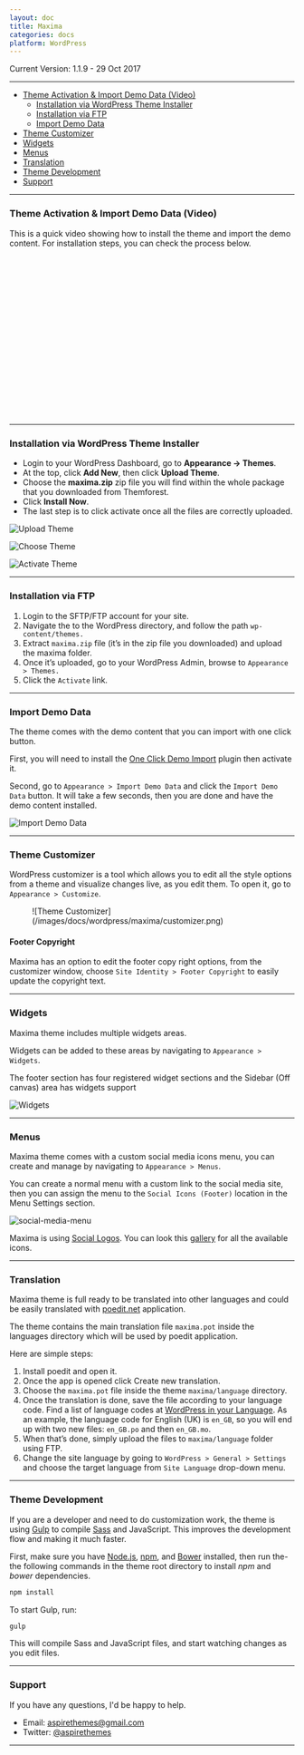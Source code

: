 ```yaml
---
layout: doc
title: Maxima
categories: docs
platform: WordPress
---
```


Current Version: 1.1.9 - 29 Oct 2017

---

* [Theme Activation & Import Demo Data (Video)](#theme-activation--import-demo-data-video)
  * [Installation via WordPress Theme Installer](#installation-via-wordpress-theme-installer)
  * [Installation via FTP](#installation-via-ftp)
  * [Import Demo Data](#import-demo-data)
* [Theme Customizer](#theme-customizer)
* [Widgets](#widgets)
* [Menus](#menus)
* [Translation](#translation)
* [Theme Development](#theme-development)
* [Support](#Support)

---

### Theme Activation & Import Demo Data (Video)

This is a quick video showing how to install the theme and import the demo content. For installation steps, you can check the process below.

<script src="//fast.wistia.com/embed/medias/y78esomvvl.jsonp" async></script><script src="//fast.wistia.com/assets/external/E-v1.js" async></script><div class="wistia_responsive_padding" style="padding:56.25% 0 0 0;position:relative;"><div class="wistia_responsive_wrapper" style="height:100%;left:0;position:absolute;top:0;width:100%;"><div class="wistia_embed wistia_async_y78esomvvl videoFoam=true" style="height:100%;width:100%">&nbsp;</div></div></div>

---

### Installation via WordPress Theme Installer

- Login to your WordPress Dashboard, go to **Appearance → Themes**.
- At the top, click **Add New**, then click **Upload Theme**.
- Choose the **maxima.zip** zip file you will find within the whole package that you downloaded from Themforest.
- Click **Install Now**.
- The last step is to click activate once all the files are correctly uploaded.

![Upload Theme](/images/docs/wordpress/shared/upload-theme.png)

![Choose Theme](/images/docs/wordpress/shared/choose-theme-file.png)

![Activate Theme](/images/docs/wordpress/shared/activate-theme.png)

---

### Installation via FTP

1. Login to the SFTP/FTP account for your site.
2. Navigate the to the WordPress directory, and follow the path `wp-content/themes.`
3. Extract `maxima.zip` file (it’s in the zip file you downloaded) and upload the maxima folder.
4. Once it’s uploaded, go to your WordPress Admin, browse to `Appearance > Themes.`
5. Click the `Activate` link.

---

### Import Demo Data

The theme comes with the demo content that you can import with one click button.

First, you will need to install the [One Click Demo Import](https://wordpress.org/plugins/one-click-demo-import/) plugin then activate it.

Second, go to `Appearance > Import Demo Data` and click the `Import Demo Data` button. It will take a few seconds, then you are done and have the demo content installed.

![Import Demo Data](/images/docs/wordpress/shared/demo-import.png)

---

### Theme Customizer

WordPress customizer is a tool which allows you to edit all the style options from a theme and visualize changes live, as you edit them. To open it, go to `Appearance > Customize`.

<figure markdown='1'>
![Theme Customizer](/images/docs/wordpress/maxima/customizer.png)
</figure>

#### Footer Copyright

Maxima has an option to edit the footer copy right options, from the customizer window, choose `Site Identity > Footer Copyright` to easily update the copyright text.

---

### Widgets

Maxima theme includes multiple widgets areas.

Widgets can be added to these areas by navigating to `Appearance > Widgets`.

The footer section has four registered widget sections and the Sidebar (Off canvas) area has widgets support

![Widgets](/images/docs/wordpress/maxima/widgets.png)

---

### Menus

Maxima theme comes with a custom social media icons menu, you can create and manage by navigating to `Appearance > Menus`.

You can create a normal menu with a custom link to the social media site, then you can assign the menu to the `Social Icons (Footer)` location in the Menu Settings section.

![social-media-menu](/images/docs/wordpress/maxima/social-menu.png)

Maxima is using [Social Logos](https://github.com/Automattic/social-logos). You can look this [gallery](https://wpcalypso.wordpress.com/devdocs/design/social-logos) for all the available icons.

---

### Translation

Maxima theme is full ready to be translated into other languages and could be easily translated with [poedit.net](https://poedit.net/) application.

The theme contains the main translation file `maxima.pot` inside the languages directory which will be used by poedit application.

Here are simple steps:

1. Install poedit and open it.
2. Once the app is opened click Create new translation.
3. Choose the `maxima.pot` file inside the theme `maxima/language` directory.
4. Once the translation is done, save the file according to your language code. Find a list of language codes at [WordPress in your Language](https://make.wordpress.org/polyglots/teams/). As an example, the language code for English (UK) is `en_GB`, so you will end up with two new files: `en_GB.po` and then `en_GB.mo`.
5. When that’s done, simply upload the files to `maxima/language` folder using FTP.
6. Change the site language by going to `WordPress > General > Settings` and choose the target language from `Site Language` drop-down menu.

---

### Theme Development

If you are a developer and need to do customization work, the theme is using [Gulp](https://github.com/gulpjs/gulp) to compile [Sass](http://sass-lang.com/) and JavaScript. This improves the development flow and making it much faster.

First, make sure you have [Node.js](https://nodejs.org/en/), [npm](https://www.npmjs.com/), and [Bower](https://bower.io/#install-bower) installed, then run the-the following commands in the theme root directory to install *npm* and *bower* dependencies.

```sh
npm install
```

To start Gulp, run:

```sh
gulp
```

This will compile Sass and JavaScript files, and start watching changes as you edit files.

---

### Support

If you have any questions, I'd be happy to help.

* Email: [aspirethemes@gmail.com](mailto:aspirethemes@gmail.com)
* Twitter: [@aspirethemes](https://twitter.com/aspirethemes)

---
